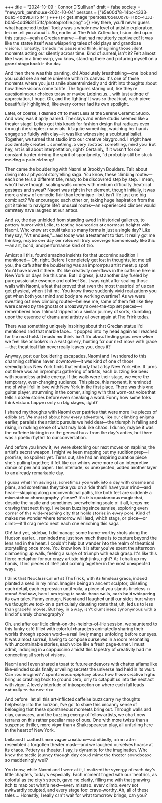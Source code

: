 +++
title = "2024-10-09 - Connor O’Sullivan"
draft = false
society = "newyork_penthouse-2024-10-04"
persons = ["65e00d78-14bc-4333-b0a5-4dd9b31151f4"]
+++
{{< get_image "persons/65e00d78-14bc-4333-b0a5-4dd9b31151f4/photo/profile.png" >}}
Hey there, you'll never guess what happened today!
Today was a whole new level of artistic exploration, let me tell you about it. So, earlier at The Frick Collection, I stumbled upon this statue—yeah a Grecian marvel—that had me utterly captivated! It was like the statue itself was whispering tales of old plays and grandiose visions. Honestly, it made me pause and think, imagining those silent moments acting out silently across time. Kind of surreal, isn't it? Felt almost like I was in a time warp, you know, standing there and picturing myself on a grand stage back in the day. 

And then there was this painting, oh! Absolutely breathtaking—one look and you could see an entire universe within its canvas. It's one of those moments where you just smile absentmindedly and drift into thoughts about how these visions come to life. The figures staring out, like they're questioning our choices today or maybe judging us... with just a tinge of appreciation, I hope. Oh, and the lighting! It was so theatrical, each piece beautifully highlighted, like every corner had its own spotlight.

Later, of course, I dashed off to meet Leila at the Serene Ceramic Studio. And wow, was it aptly named. The clays and entire studio seemed like a theater stage! Leila’s got this knack for fashion design that radiates even through the simplest materials. It’s quite something, watching her hands engage so fluidly with clay—it was like witnessing a sculptural ballet. Together, we turned that studio into our creative playground. I might have accidentally created... something, a very abstract something, mind you. But hey, art is all about interpretation, right? Certainly, if it wasn't for our constant banter driving the spirit of spontaneity, I'd probably still be stuck molding a plain old mug! 

Then came the bouldering with Naomi at Brooklyn Boulders. Talk about diving into a physical storytelling saga. You know, these climbing routes—each one tells a different tale, ready to be discovered step by step. I mean, who'd have thought scaling walls comes with medium difficulty theatrical gestures and sweat? Naomi was right in her element, though initially, it was more a show of comedic flair than technique—but isn’t life just one big comic act? We encouraged each other on, taking huge inspiration from the grit it takes to navigate life’s unusual routes—an experienced climber would definitely have laughed at our antics. 

And so, the day unfolded from standing awed in historical galleries, to pottery humor with Leila, to testing boundaries at enormous heights with Naomi. Who knew art could take so many forms in just a single day? Like they say, "Art endures,"...and today was a testament to that. It really got me thinking, maybe one day our roles will truly converge harmoniously like this—an art, bond, and performance kind of trio.

Amidst all this, found amazing insights for that upcoming audition I mentioned—
Oh, right. Before I completely get lost in thoughts, let me tell you, the café after the bouldering was an impromptu artist meetup spot! You’d have loved it there. It's like creativity overflows in the caffeine here in New York on days like this one. But I digress, just another day fueled by pure passionate essence and coffee!
So, it was right after scaling those walls with Naomi, a feat that proved that even the most theatrical of us can get physical, when it hit me. You know those suddenly vivid realizations you get when both your mind and body are working overtime? As we were sweating out new climbing routes—believe me, some of them felt like they were carved by the ghosts of Broadway's over-the-top set pieces—I remembered how I almost tripped on a similar journey of sorts, stumbling upon the essence of drama and artistry all over again at The Frick today. 

There was something uniquely inspiring about that Grecian statue I'd mentioned and that marble face... it popped into my head again as I reached for the next hold. It made me think: isn't life about finding grips even when we feel like onlookers in a vast gallery, hunting for our next move with grace—that theatrical flair never really leaves you, does it?

Anyway, post our bouldering escapades, Naomi and I wandered to this charming caffeine haven downtown—it was kind of one of those serendipitous New York finds that embody that artsy New York vibe. It turns out there was an impromptu gathering of artists, each buzzing like bees with boundless artistic energy. If the walls were their stage, we were the temporary, ever-changing audience. This place, this moment, it reminded me of why I fell in love with New York in the first place. There was this one guitar player, strumming in the corner, singing with that worn-out voice that tells a dozen stories before even speaking a word. Funny how some folks think visions happen only on big stages, right? 

I shared my thoughts with Naomi over pastries that were more like pieces of edible art. We mused about how every adventure, like our climbing enigma earlier, parallels the artistic pursuits we hold dear—the triumph in falling and rising, in making sense of what may look like chaos. I dunno, maybe it was the caffeine kicking in or the general buzz from the day's antics, but there was a poetic rhythm to our conversation.

And before you know it, we were sketching our next moves on napkins, the artist's secret weapon. I might've been mapping out my audition prep—I promise, no spoilers yet. Turns out, she had an inspiring curation piece she's pulling together; it felt like our whims were more of an interpretive dance of pen and paper. This interlude, so unexpected, added another layer to an already remarkable day.

I guess what I'm saying is, sometimes you walk into a day with dreams and plans, and sometimes they take you on a ride that'll have your mind—and heart—skipping along unconventional paths, like both feet are suddenly a mismatched choreography, y'know? It's this spontaneous magic that, despite the hustle and sometimes overwhelming scale of it all, keeps me craving that next thing. I've been buzzing since sunrise, exploring every corner of this wide-reaching city that holds stories in every pore. Kind of makes me wonder where tomorrow will lead, which stage, or piece—or climb—it'll drag me to next, each one enriching this saga.

Oh! And yes, sidebar, I did manage some frame-worthy shots along the Hudson earlier... reminded me just how much there is to capture beyond the lens and in the heart.
I couldn't help but wander into the realm of theatrical storytelling once more. You know how it is after you've spent the afternoon clambering up walls, feeling a surge of triumph with each grasp. It's like this fierce metaphor for our crazy artistic high jinks, right? As I chalk up my hands, I find pieces of life’s plot coming together in the most unexpected ways. 

I think that Neoclassical art at The Frick, with its timeless grace, indeed planted a seed in my mind. Imagine being an ancient sculptor, chiseling each detail, each expression until voila, a piece of you stands timeless in stone! And now, here I am trying to scale these walls, each hold whispering its own tales. Funny enough, Naomi and I laughed until our sides hurt when we thought we took on a particularly daunting route that, uh, led us to less than graceful moves. But hey, in a way, isn't clumsiness synonymous with a kind of unruly choreography?

Oh, and after our little climb-on-the-heights-of-life session, we sauntered to this funky café filled with colorful characters animatedly sharing their worlds through spoken word—a real lively manga unfolding before our eyes. It was almost surreal, having to compose ourselves in a room resonating with uncontainable stories, each voice like a fresh page-turner. I must admit, indulging in a cappuccino amidst this tapestry of creativity had me concocting all sorts of visions.

Naomi and I even shared a toast to future endeavors with chatter aflame like like-minded souls finally unveiling secrets the universe had held in its vault. Can you imagine? A spontaneous epiphany about how those creative highs bring us crashing back to ground zero, only to catapult us into the next act with vigor. A lovely interlude of introspection on where each fall leads naturally to the next rise.

And before I let all this art-inflicted caffeine buzz carry my thoughts helplessly into the horizon, I've got to share this uncanny sense of belonging that these spontaneous moments bring out. Through walls and clay, canvases, and the buzzing energy of fellow artists, we chart new terrains on this rather peculiar map of ours. One with more twists than a suspense thriller, more vigor than a Shakespearean play, all unfurling here in the heart of New York.

Leila and I crafted these vague creations—admittedly, mine rather resembled a forgotten theater mask—and we laughed ourselves hoarse at its chaos. Pottery as theater, I say, is dynamite for the imagination. Who knew the tactile journey through clay could mime the theater soundscape so maddeningly well?

You know, while Naomi and I were at it, I realized the synergy of each day's little chapters, today's especially. Each moment tinged with our theatrics, as colorful as the city’s streets, gave me clarity, filling me with that gnawing itch to map out what's next—every misstep, every climb, every pot awkwardly sculpted, and every stage foot crave-worthy. Ah, all of these tales....
Honestly, I really can't wait for what tomorrow brings, can you?
